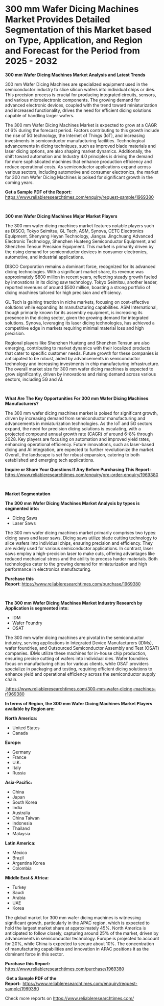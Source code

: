 <p><h1>300 mm Wafer Dicing Machines Market Provides Detailed Segmentation of this Market based on Type, Application, and Region and Forecast for the Period from 2025 - 2032</h1></p><p><strong>300 mm Wafer Dicing Machines Market Analysis and Latest Trends</strong></p>
<p><p>300 mm Wafer Dicing Machines are specialized equipment used in the semiconductor industry to slice silicon wafers into individual chips or dies. This precision process is crucial for producing integrated circuits, sensors, and various microelectronic components. The growing demand for advanced electronic devices, coupled with the trend toward miniaturization and increased functionality, drives the need for efficient dicing solutions capable of handling larger wafers.</p><p>The 300 mm Wafer Dicing Machines Market is expected to grow at a CAGR of 6% during the forecast period. Factors contributing to this growth include the rise of 5G technology, the Internet of Things (IoT), and increasing investments in semiconductor manufacturing facilities. Technological advancements in dicing techniques, such as improved blade materials and laser dicing options, are also shaping market dynamics. Additionally, the shift toward automation and Industry 4.0 principles is driving the demand for more sophisticated machines that enhance production efficiency and reduce operational costs. As semiconductor applications expand across various sectors, including automotive and consumer electronics, the market for 300 mm Wafer Dicing Machines is poised for significant growth in the coming years.</p></p>
<p><strong>Get a Sample PDF of the Report:&nbsp;</strong> <a href="https://www.reliableresearchtimes.com/enquiry/request-sample/1969380?utm_campaign=2255&utm_medium=2&utm_source=Github&utm_content=ia&utm_term=07042025&utm_id=300-mm-wafer-dicing-machines">https://www.reliableresearchtimes.com/enquiry/request-sample/1969380</a></p>
<p>&nbsp;</p>
<p><strong>300 mm Wafer Dicing Machines Major Market Players</strong></p>
<p><p>The 300 mm wafer dicing machines market features notable players such as DISCO, Tokyo Seimitsu, GL Tech, ASM, Synova, CETC Electronics Equipment, Shenyang Heyan Technology, Jiangsu Jingchuang Advanced Electronic Technology, Shenzhen Huateng Semiconductor Equipment, and Shenzhen Tensun Precision Equipment. This market is primarily driven by the rising demand for semiconductor devices in consumer electronics, automotive, and industrial applications.</p><p>DISCO Corporation remains a dominant force, recognized for its advanced dicing technologies. With a significant market share, its revenue was approximately $800 million in recent years, reflecting steady growth fueled by innovations in its dicing saw technology. Tokyo Seimitsu, another leader, reported revenues of around $500 million, boasting a strong portfolio of dicing machines tailored for high precision and efficiency.</p><p>GL Tech is gaining traction in niche markets, focusing on cost-effective solutions while expanding its manufacturing capabilities. ASM International, though primarily known for its assembly equipment, is increasing its presence in the dicing sector, given the growing demand for integrated solutions. Synova, leveraging its laser dicing technologies, has achieved a competitive edge in markets requiring minimal material loss and high precision.</p><p>Regional players like Shenzhen Huateng and Shenzhen Tensun are also emerging, contributing to market dynamics with their localized products that cater to specific customer needs. Future growth for these companies is anticipated to be robust, aided by advancements in semiconductor technology and increasing investments in chip manufacturing infrastructure. The overall market size for 300 mm wafer dicing machines is expected to grow significantly, driven by innovations and rising demand across various sectors, including 5G and AI.</p></p>
<p>&nbsp;</p>
<p><strong>What Are The Key Opportunities For 300 mm Wafer Dicing Machines Manufacturers?</strong></p>
<p><p>The 300 mm wafer dicing machines market is poised for significant growth, driven by increasing demand from semiconductor manufacturing and advancements in miniaturization technologies. As the IoT and 5G sectors expand, the need for precision dicing solutions is escalating, with a projected compound annual growth rate (CAGR) of around 6-8% through 2028. Key players are focusing on automation and improved yield rates, enhancing operational efficiency. Future innovations, such as laser-based dicing and AI integration, are expected to further revolutionize the market. Overall, the landscape is set for robust expansion, catering to both established and emerging tech applications.</p></p>
<p><strong>Inquire or Share Your Questions If Any Before Purchasing This Report:</strong> <a href="https://www.reliableresearchtimes.com/enquiry/pre-order-enquiry/1969380?utm_campaign=2255&utm_medium=2&utm_source=Github&utm_content=ia&utm_term=07042025&utm_id=300-mm-wafer-dicing-machines">https://www.reliableresearchtimes.com/enquiry/pre-order-enquiry/1969380</a></p>
<p>&nbsp;</p>
<p><strong>Market Segmentation</strong></p>
<p><strong>The 300 mm Wafer Dicing Machines Market Analysis by types is segmented into:</strong></p>
<p><ul><li>Dicing Saws</li><li>Laser Saws</li></ul></p>
<p><p>The 300 mm wafer dicing machines market primarily comprises two types: dicing saws and laser saws. Dicing saws utilize blade cutting technology to slice wafers into individual chips, ensuring precision and efficiency. They are widely used for various semiconductor applications. In contrast, laser saws employ a high-precision laser to make cuts, offering advantages like reduced mechanical stress and the ability to process harder materials. Both technologies cater to the growing demand for miniaturization and high performance in electronics manufacturing.</p></p>
<p><strong>Purchase this Report:&nbsp;</strong><a href="https://www.reliableresearchtimes.com/purchase/1969380?utm_campaign=2255&utm_medium=2&utm_source=Github&utm_content=ia&utm_term=07042025&utm_id=300-mm-wafer-dicing-machines">https://www.reliableresearchtimes.com/purchase/1969380</a></p>
<p>&nbsp;</p>
<p><strong>The 300 mm Wafer Dicing Machines Market Industry Research by Application is segmented into:</strong></p>
<p><ul><li>IDM</li><li>Wafer Foundry</li><li>OSAT</li></ul></p>
<p><p>The 300 mm wafer dicing machines are pivotal in the semiconductor industry, serving applications in Integrated Device Manufacturers (IDMs), wafer foundries, and Outsourced Semiconductor Assembly and Test (OSAT) companies. IDMs utilize these machines for in-house chip production, ensuring precise cutting of wafers into individual dies. Wafer foundries focus on manufacturing chips for various clients, while OSAT providers specialize in packaging and testing, requiring efficient dicing solutions to enhance yield and operational efficiency across the semiconductor supply chain.</p></p>
<p><a href="https://www.reliableresearchtimes.com/300-mm-wafer-dicing-machines-r1969380?utm_campaign=2255&utm_medium=2&utm_source=Github&utm_content=ia&utm_term=07042025&utm_id=300-mm-wafer-dicing-machines">&nbsp;https://www.reliableresearchtimes.com/300-mm-wafer-dicing-machines-r1969380</a></p>
<p><strong>In terms of Region, the 300 mm Wafer Dicing Machines Market Players available by Region are:</strong></p>
<p>
    <p> <strong> North America: </strong>
        <ul>
            <li>United States</li>
            <li>Canada</li>
        </ul>
        </p> 
    <p> <strong> Europe: </strong>
        <ul>
            <li>Germany</li>
            <li>France</li>
            <li>U.K.</li>
            <li>Italy</li>
            <li>Russia</li>
        </ul>
        </p> 
    <p> <strong> Asia-Pacific: </strong>
        <ul>
            <li>China</li>
            <li>Japan</li>
            <li>South Korea</li>
            <li>India</li>
            <li>Australia</li>
            <li>China Taiwan</li>
            <li>Indonesia</li>
            <li>Thailand</li>
            <li>Malaysia</li>
        </ul>
        </p> 
    <p> <strong> Latin America: </strong>
        <ul>
            <li>Mexico</li>
            <li>Brazil</li>
            <li>Argentina Korea</li>
            <li>Colombia</li>
        </ul>
        </p> 
    <p> <strong> Middle East & Africa: </strong>
        <ul>
            <li>Turkey</li>
            <li>Saudi</li>
            <li>Arabia</li>
            <li>UAE</li>
            <li>Korea</li>
        </ul>
    </p>
    </p>
<p><p>The global market for 300 mm wafer dicing machines is witnessing significant growth, particularly in the APAC region, which is expected to hold the largest market share at approximately 45%. North America is anticipated to follow closely, capturing around 25% of the market, driven by advancements in semiconductor technology. Europe is projected to account for 20%, while China is expected to secure about 10%. The concentration of manufacturing capabilities and innovation in APAC positions it as the dominant force in this sector.</p></p>
<p><strong>Purchase this Report: </strong><a href="https://www.reliableresearchtimes.com/purchase/1969380?utm_campaign=2255&utm_medium=2&utm_source=Github&utm_content=ia&utm_term=07042025&utm_id=300-mm-wafer-dicing-machines">https://www.reliableresearchtimes.com/purchase/1969380</a></p>
<p>&nbsp;<strong>Get a Sample PDF of the Report:&nbsp;&nbsp;</strong><a href="https://www.reliableresearchtimes.com/enquiry/request-sample/1969380?utm_campaign=2255&utm_medium=2&utm_source=Github&utm_content=ia&utm_term=07042025&utm_id=300-mm-wafer-dicing-machines">https://www.reliableresearchtimes.com/enquiry/request-sample/1969380</a></p>
<p><strong></strong></p>
<p>Check more reports on <a href="https://www.reliableresearchtimes.com/?utm_campaign=2255&utm_medium=2&utm_source=Github&utm_content=ia&utm_term=07042025&utm_id=300-mm-wafer-dicing-machines">https://www.reliableresearchtimes.com/</a></p>
